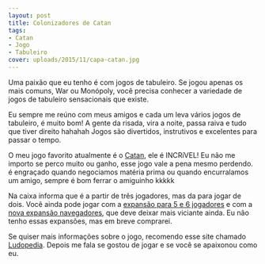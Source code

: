 ```yaml
---
layout: post
title: Colonizadores de Catan
tags:
- Catan
- Jogo
- Tabuleiro
cover: uploads/2015/11/capa-catan.jpg
---
```


Uma paixão que eu tenho é com jogos de tabuleiro. Se jogou apenas os mais comuns, War ou Monópoly, você precisa conhecer a variedade de jogos de tabuleiro sensacionais que existe.

Eu sempre me reúno com meus amigos e cada um leva vários jogos de tabuleiro, é muito bom! A gente da risada, vira a noite, passa raiva e tudo que tiver direito hahahah Jogos são divertidos, instrutivos e excelentes para passar o tempo.

O meu jogo favorito atualmente é o <a href="http://www.lojagrow.com.br/jogo-colonizadores-de-catan---grow-02584/p">Catan</a>, ele é INCRíVEL! Eu não me importo se perco muito ou ganho, esse jogo vale a pena mesmo perdendo. é engraçado quando negociamos matéria prima ou quando encurralamos um amigo, sempre é bom ferrar o amiguinho kkkkk

Na caixa informa que é a partir de três jogadores, mas da para jogar de dois. Você ainda pode jogar com a <a href="http://www.lojagrow.com.br/jogo-expansao-catan-5-e-6-jogadores---grow-03104/p">expansão para 5 e 6 jogadores</a> e com a <a href="http://www.lojagrow.com.br/catan---expansao-navegadores-03195/p">nova expansão navegadores</a>, que deve deixar mais viciante ainda. Eu não tenho essas expansões, mas em breve comprarei.

Se quiser mais informações sobre o jogo, recomendo esse site chamado <a href="http://www.ludopedia.com.br/jogo/catan">Ludopedia</a>. Depois me fala se gostou de jogar e se você se apaixonou como eu.

